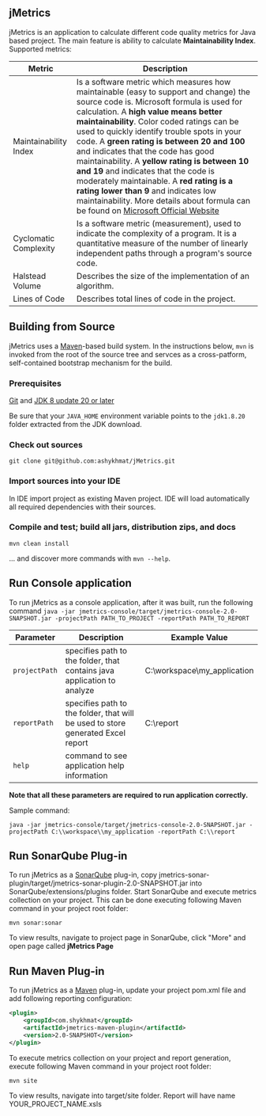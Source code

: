 ## jMetrics
jMetrics is an application to calculate different code quality metrics for Java based project.
The main feature is ability to calculate **Maintainability Index**.
Supported metrics:

Metric | Description |
------------ | ------------- |
Maintainability Index | Is a software metric which measures how maintainable (easy to support and change) the source code is. Microsoft formula is used for calculation. A **high value means better maintainability**. Color coded ratings can be used to quickly identify trouble spots in your code. A **green rating is between 20 and 100** and indicates that the code has good maintainability. A **yellow rating is between 10 and 19** and indicates that the code is moderately maintainable. A **red rating is a rating lower than 9** and indicates low maintainability. More details about formula can be found on [Microsoft Official Website][]|
Cyclomatic Complexity | Is a software metric (measurement), used to indicate the complexity of a program. It is a quantitative measure of the number of linearly independent paths through a program's source code. |
Halstead Volume | Describes the size of the implementation of an algorithm. |
Lines of Code | Describes total lines of code in the project. |


## Building from Source
jMetrics uses a [Maven][]-based build system. In the instructions below, `mvn` is invoked from the root of the source tree and servces as a cross-patform, self-contained bootstrap mechanism for the build.

### Prerequisites
[Git][] and [JDK 8 update 20 or later][JDK8 build]

Be sure that your `JAVA_HOME` environment variable points to the `jdk1.8.20` folder
extracted from the JDK download.

### Check out sources
`git clone git@github.com:ashykhmat/jMetrics.git`

### Import sources into your IDE
In IDE import project as existing Maven project. IDE will load automatically all required dependencies with their sources.

### Compile and test; build all jars, distribution zips, and docs
`mvn clean install`

... and discover more commands with `mvn --help`.

## Run Console application

To run jMetrics as a console application, after it was built, run the following command
`java -jar jmetrics-console/target/jmetrics-console-2.0-SNAPSHOT.jar -projectPath PATH_TO_PROJECT -reportPath PATH_TO_REPORT`

Parameter | Description | Example Value |
------------ | ------------- | ------------- |
`projectPath` | specifies path to the folder, that contains java application to analyze | C:\workspace\my_application |
`reportPath` | specifies path to the folder, that will be used to store generated Excel report | C:\report |
`help` | command to see application help information | 

**Note that all these parameters are required to run application correctly.**

Sample command:

`java -jar jmetrics-console/target/jmetrics-console-2.0-SNAPSHOT.jar -projectPath C:\\workspace\\my_application -reportPath C:\\report`

## Run SonarQube Plug-in

To run jMetrics as a [SonarQube][] plug-in, copy jmetrics-sonar-plugin/target/jmetrics-sonar-plugin-2.0-SNAPSHOT.jar into SonarQube/extensions/plugins folder. 
Start SonarQube and execute metrics collection on your project. This can be done executing following Maven command in your project root folder:

`mvn sonar:sonar`

To view results, navigate to project page in SonarQube, click "More" and open page called **jMetrics Page**

## Run Maven Plug-in

To run jMetrics as a [Maven][] plug-in, update your project pom.xml file and add following reporting configuration:

```xml
<plugin>
	<groupId>com.shykhmat</groupId>
	<artifactId>jmetrics-maven-plugin</artifactId>
	<version>2.0-SNAPSHOT</version>
</plugin>
```

To execute metrics collection on your project and report generation, execute following Maven command in your project root folder:

`mvn site`

To view results, navigate into target/site folder. Report will have name YOUR_PROJECT_NAME.xsls

[Maven]: https://maven.apache.org/
[Git]: http://help.github.com/set-up-git-redirect
[JDK8 build]: http://www.oracle.com/technetwork/java/javase/downloads
[SonarQube]: https://www.sonarqube.org/
[Microsoft Official Website]: https://blogs.msdn.microsoft.com/zainnab/2011/05/26/code-metrics-maintainability-index